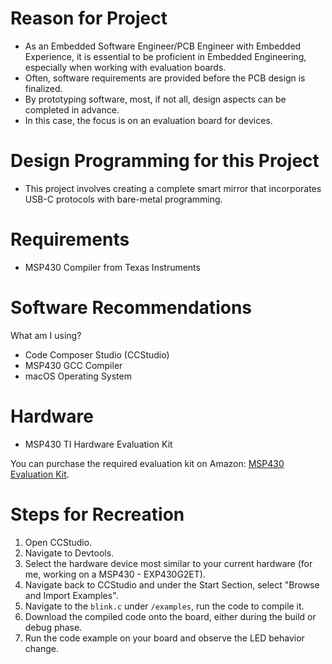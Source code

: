 # Reason for Project
- As an Embedded Software Engineer/PCB Engineer with Embedded Experience, it is essential to be proficient in Embedded Engineering, especially when working with evaluation boards.
- Often, software requirements are provided before the PCB design is finalized.
- By prototyping software, most, if not all, design aspects can be completed in advance.
- In this case, the focus is on an evaluation board for devices.

# Design Programming for this Project
- This project involves creating a complete smart mirror that incorporates USB-C protocols with bare-metal programming.

# Requirements
- MSP430 Compiler from Texas Instruments

# Software Recommendations
What am I using?
- Code Composer Studio (CCStudio)
- MSP430 GCC Compiler
- macOS Operating System

# Hardware
- MSP430 TI Hardware Evaluation Kit

You can purchase the required evaluation kit on Amazon: [MSP430 Evaluation Kit](https://www.amazon.com/gp/product/B07J3R15JB/ref=ppx_yo_dt_b_asin_title_o00_s00?ie=UTF8&psc=1).

# Steps for Recreation
1. Open CCStudio.
2. Navigate to Devtools.
3. Select the hardware device most similar to your current hardware (for me, working on a MSP430 - EXP430G2ET).
4. Navigate back to CCStudio and under the Start Section, select "Browse and Import Examples".
5. Navigate to the `blink.c` under `/examples`, run the code to compile it.
6. Download the compiled code onto the board, either during the build or debug phase.
7. Run the code example on your board and observe the LED behavior change.
